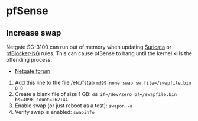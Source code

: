 # pfSense

## Increase swap

Netgate SG-3100 can run out of memory when updating [Suricata](https://suricata-ids.org/) or [pfBlocker-NG](https://docs.netgate.com/pfsense/en/latest/packages/pfblocker.html) rules. This can cause pfSense to hang until the kernel kills the offending process.

* [Netgate forum](https://forum.netgate.com/topic/133913/can-i-put-more-memory-in-my-sg-3100?_=1609784043701&lang=en-US)

1. Add this line to the file /etc/fstab
```md99 none swap sw,file=/swapfile.bin 0 0```
1. Create a blank file of size 1 GB:
```dd if=/dev/zero of=/swapfile.bin bs=4096 count=262144```
1. Enable swap (or just reboot as a test):
```swapon -a```
1. Verify swap is enabled:
```swapinfo```
